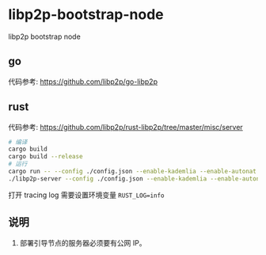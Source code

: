 # libp2p-bootstrap-node

libp2p bootstrap node

## go

代码参考: <https://github.com/libp2p/go-libp2p>

## rust

代码参考: <https://github.com/libp2p/rust-libp2p/tree/master/misc/server>

```bash
# 编译
cargo build
cargo build --release
# 运行
cargo run -- --config ./config.json --enable-kademlia --enable-autonat
./libp2p-server --config ./config.json --enable-kademlia --enable-autonat
```

打开 tracing log 需要设置环境变量 `RUST_LOG=info`

## 说明

1. 部署引导节点的服务器必须要有公网 IP。
